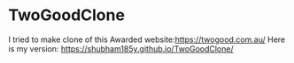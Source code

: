 # TwoGoodClone
I tried to make clone of this Awarded website:https://twogood.com.au/ 
Here is my version: https://shubham185y.github.io/TwoGoodClone/

